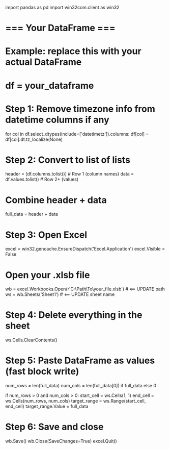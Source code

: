 import pandas as pd
import win32com.client as win32

# === Your DataFrame ===
# Example: replace this with your actual DataFrame
# df = your_dataframe

# Step 1: Remove timezone info from datetime columns if any
for col in df.select_dtypes(include=['datetimetz']).columns:
    df[col] = df[col].dt.tz_localize(None)

# Step 2: Convert to list of lists
header = [df.columns.tolist()]         # Row 1 (column names)
data = df.values.tolist()              # Row 2+ (values)

# Combine header + data
full_data = header + data

# Step 3: Open Excel
excel = win32.gencache.EnsureDispatch('Excel.Application')
excel.Visible = False

# Open your .xlsb file
wb = excel.Workbooks.Open(r'C:\Path\To\your_file.xlsb')  # <== UPDATE path
ws = wb.Sheets('Sheet1')                                 # <== UPDATE sheet name

# Step 4: Delete everything in the sheet
ws.Cells.ClearContents()

# Step 5: Paste DataFrame as values (fast block write)
num_rows = len(full_data)
num_cols = len(full_data[0]) if full_data else 0

if num_rows > 0 and num_cols > 0:
    start_cell = ws.Cells(1, 1)
    end_cell = ws.Cells(num_rows, num_cols)
    target_range = ws.Range(start_cell, end_cell)
    target_range.Value = full_data

# Step 6: Save and close
wb.Save()
wb.Close(SaveChanges=True)
excel.Quit()

